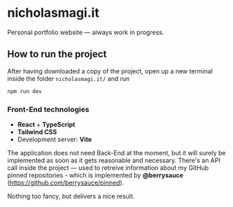 # nicholasmagi.it

Personal portfolio website — always work in progress.

## How to run the project
After having downloaded a copy of the project, open up a new terminal inside the folder `nicholasmagi.it/` and run 
```sh
npm run dev
```

### Front-End technologies
- **React** + **TypeScript**
- **Tailwind CSS**
- Development server: **Vite**

The application does not need Back-End at the moment, but it will surely be implemented as soon as it gets reasonable and necessary. There's an API call inside the project — used to retreive information about my GitHub pinned repositories - which is implemented by **@berrysauce** (https://github.com/berrysauce/pinned). 

Nothing too fancy, but delivers a nice result.
